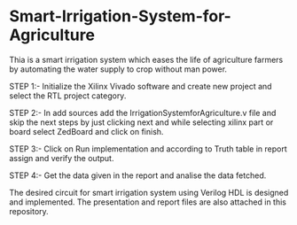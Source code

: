 # Smart-Irrigation-System-for-Agriculture
Thia is a smart irrigation system which eases the life of agriculture farmers by automating the water supply to crop without man power.

STEP 1:- Initialize the Xilinx Vivado software and create new project and select the RTL project category.

STEP 2:- In add sources add the IrrigationSystemforAgriculture.v file and skip the next steps by just clicking next and while selecting xilinx part or board select ZedBoard and click on finish.

STEP 3:- Click on Run implementation and according to Truth table in report assign and verify the output.

STEP 4:- Get the data given in the report and analise the data fetched.

The desired circuit for smart irrigation system using Verilog HDL is designed and implemented.
The presentation and report files are also attached in this repository.
